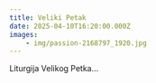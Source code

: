 ```yaml
---
title: Veliki Petak
date: 2025-04-10T16:20:00.000Z
images: 
    - img/passion-2168797_1920.jpg
---
```

Liturgija Velikog Petka...
